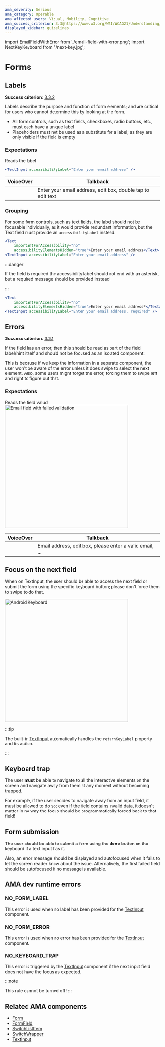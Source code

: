 ```yaml
---
ama_severity: Serious
ama_category: Operable
ama_affected_users: Visual, Mobility, Cognitive
ama_success_criterion: 3.3@https://www.w3.org/WAI/WCAG21/Understanding/input-assistance
displayed_sidebar: guidelines
---
```


import EmailFieldWithError from './email-field-with-error.png';
import NextKeyKeyboard from './next-key.jpg';

# Forms

<AMASection />
<AssistiveTechnology name="Assistive Technologies" title="Screen Reader, Keyboard and Switch" />

## Labels

<Critical label  />

**Success criterion**: [3.3.2](https://www.w3.org/WAI/WCAG21/Understanding/labels-or-instructions)

Labels describe the purpose and function of form elements; and are critical for users who cannot determine this by looking at the form.

- All form controls, such as text fields, checkboxes, radio buttons, etc., must each have a unique label
- Placeholders must not be used as a substitute for a label; as they are only visible if the field is empty

### Expectations

<ScreenReader>
    <When title="A form field receives the focus">
        <Then noChildren>Reads the label</Then>
        <And title="Reads the input type" />
    </When>
</ScreenReader>

```jsx
<TextInput accessibilityLabel="Enter your email address" />
```

| VoiceOver | Talkback                                                    |
| --------- | ----------------------------------------------------------- |
|           | Enter your email address, edit box, double tap to edit text |

### Grouping

For some form controls, such as text fields, the label should not be focusable individually, as it would provide redundant information, but the Text field must provide an `accessibilityLabel` instead.

```jsx
<Text
    importantForAccessibility="no"
    accessibilityElementsHidden="true">Enter your email address</Text>
<TextInput accessibilityLabel="Enter your email address" />
```

:::danger

If the field is required the accessibility label should not end with an asterisk, but a required message should be provided instead.

:::

```jsx
<Text
    importantForAccessibility="no"
    accessibilityElementsHidden="true">Enter your email address*</Text>
<TextInput accessibilityLabel="Enter your email address, required" />
```

## Errors

<Serious label  />

**Success criterion**: [3.3.1](https://www.w3.org/WAI/WCAG21/Understanding/error-identification)

If the field has an error, then this should be read as part of the field label/hint itself and should not be focused as an isolated component:

This is because if we keep the information in a separate component, the user won't be aware of the error unless it does swipe to select the next element.
Also, some users might forget the error, forcing them to swipe left and right to figure out that.

### Expectations

<ScreenReader>
    <When title="The user focuses a form field with a failed validation">
        <Then noChildren>Reads the field valud</Then>
        <And title="Reads the input type" />
        <And title="Reads the validation error" />
    </When>
</ScreenReader>

<Padding />

<img src={EmailFieldWithError} width="400" alt="Email field with failed validation" />

<Padding />

| VoiceOver | Talkback                                                 |
| --------- | -------------------------------------------------------- |
|           | Email address, edit box, please enter a valid email, ... |

## Focus on the next field

<Serious label padding />

When on TextInput, the user should be able to access the next field or submit the form using the specific keyboard button; please don't force them to swipe to do that.

<img src={NextKeyKeyboard} width="400" alt="Android Keyboard" />

:::tip

The built-in [TextInput](../components/TextInput) automatically handles the `returnKeyLabel` property and its action.

:::

## Keyboard trap

<Serious label padding />

The user **must** be able to navigate to all the interactive elements on the screen and navigate away from them at any moment without becoming trapped.

For example, if the user decides to navigate away from an input field, it must be allowed to do so; even if the field contains invalid data, it doesn't matter in no way the focus should be programmatically forced back to that field!

## Form submission

<Serious label padding />

The user should be able to submit a form using the **done** button on the keyboard if a text input has it.

Also, an error message should be displayed and autofocused when it fails to let the screen reader know about the issue.
Alternatively, the first failed field should be autofocused if no message is available.

## AMA dev runtime errors

### NO_FORM_LABEL

This error is used when no label has been provided for the [TextInput](../components/TextInput) component.

### NO_FORM_ERROR

This error is used when no error has been provided for the [TextInput](../components/TextInput) component.

### NO_KEYBOARD_TRAP <MustNot />

This error is triggered by the [TextInput](../components/TextInput) component if the next input field does not have the focus as expected.

:::note

This rule cannot be turned off!
:::

## Related AMA components

- [Form](../components/form)
- [FormField](../components/formfield)
- [SwitchListItem](../components/switchlistitem)
- [SwitchWrapper](../components/switchwrapper)
- [TextInput](../components/textinput)
